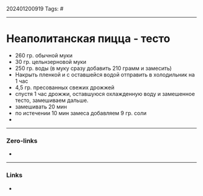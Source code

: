 202401200919
Tags: #

---
# Неаполитанская пицца - тесто

- 260 гр. обычной муки
- 30 гр. цельнзерновой муки
- 250 гр. воды (в муку сразу добавить 210 грамм и замесить)
- Накрыть пленкой и с оставшейся водой отправить в холодильник на 1 час
- 4,5  гр. пресованных свежих дрожжей
- спустя 1 час дрожжи, оставшуюся охлажденную воду и замешенное тесто, замешиваем дальше.
- замешивать 20 мин
- по истечении 10 мин замеса добавляем 9 гр. соли
- 

---
### Zero-links

-

---
### Links

-